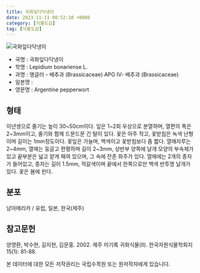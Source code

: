 ```yaml
---
title: 국화잎다닥냉이
date: 2023-11-11 00:52:10 +0800
category: [식물도감]
tag: [식물도감]
---
```




![국화잎다닥냉이](/fileUpload/plants/basic/Brassicaceae/Lepidium/34338/34338_20230814163625119files_th2.jpg)
- 국명 : 국화잎다닥냉이
- 학명 : Lepidium bonariense L.
- 과명 : 앵글러 - 배추과 (Brassicaceae) APG Ⅳ- 배추과 (Brassicaceae)
- 일본명 : 
- 영문명 : Argentine pepperwort


## 형태
이년생으로 줄기는 높이 30~50cm이다. 잎은 1~2회 우상으로 분열하며, 열편의 폭은 2~3mm이고, 줄기와 함께 드문드문 긴 털이 있다. 꽃은 아주 작고, 꽃받침은 녹색 난형이며 길이는 1mm정도이다. 꽃잎은 가늘며, 백색이고 꽃받침보다 좀 짧다. 열매자루는 2~4mm, 열매는 둥글고 편평하며 길이 2~3mm, 상반부 양쪽에 날개 모양의 부속체가 있고 끝부분은 넓고 얕게 패여 있으며, 그 속에 잔존 화주가 있다. 열매에는 2개의 종자가 들어있고, 종자는 길이 1.5mm, 적갈색이며 끝에서 한쪽으로만 백색 반투명 날개가 있다. 꽃은 봄에 핀다.
## 분포
남아메리카 / 유럽, 일본, 한국(제주)
## 참고문헌
양영환, 박수현, 길지현, 김문홍. 2002. 제주 미기록 귀화식물(II). 한국자원식물학회지 15(1): 81-88.






본 데이터에 대한 모든 저작권리는 국립수목원 또는 원저작자에게 있습니다.
